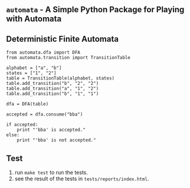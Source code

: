 ## `automata` - A Simple Python Package for Playing with Automata

## Deterministic Finite Automata

```{python}
from automata.dfa import DFA
from automata.transition import TransitionTable

alphabet = ["a", "b"]
states = ["1", "2"]
table = TransitionTable(alphabet, states)
table.add_transition("b", "2", "2")
table.add_transition("a", "1", "2")
table.add_transition("b", "1", "1")

dfa = DFA(table)

accepted = dfa.consume("bba")

if accepted:
    print "'bba' is accepted."
else:
    print "'bba' is not accepted."
```

## Test

1. run `make test` to run the tests.
2. see the result of the tests in `tests/reports/index.html`.